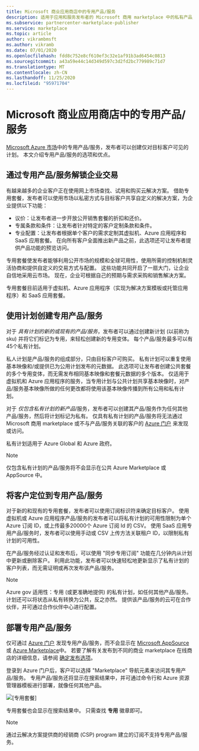 ```yaml
---
title: Microsoft 商业应用商店中的专用产品/服务
description: 适用于应用和服务发布者的 Microsoft 商用 marketplace 中的私有产品/服务。
ms.subservice: partnercenter-marketplace-publisher
ms.service: marketplace
ms.topic: article
author: vikrambmsft
ms.author: vikramb
ms.date: 07/01/2020
ms.openlocfilehash: fdd8c752e8cf610ef3c32e1af91b3ad6454c0813
ms.sourcegitcommit: a43a59e44c14d349d597c3d2fd2bc779989c71d7
ms.translationtype: MT
ms.contentlocale: zh-CN
ms.lasthandoff: 11/25/2020
ms.locfileid: "95971704"
---
```

# <a name="private-offers-in-the-microsoft-commercial-marketplace"></a>Microsoft 商业应用商店中的专用产品/服务

[Microsoft Azure 市场](https://azuremarketplace.microsoft.com/)中的专用产品/服务，发布者可以创建仅对目标客户可见的计划。 本文介绍专用产品/服务的选项和优点。

## <a name="unlock-enterprise-deals-with-private-offers"></a>通过专用产品/服务解锁企业交易

有越来越多的企业客户正在使用网上市场查找、试用和购买云解决方案。 借助专用套餐，发布者可以使用市场以私密方式与目标客户共享自定义的解决方案，为企业提供以下功能：

- 议价：让发布者进一步开放公开销售套餐的折扣和还价。
- 专属条款和条件：让发布者针对特定的客户定制条款和条件。
- 专业配置：让发布者根据单个客户的需求定制其虚拟机、Azure 应用程序和 SaaS 应用套餐。 在向所有客户全面推出新产品之前，此选项还可让发布者提供产品功能的预览访问。

专用套餐使发布者能够利用公开市场的规模和全球可用性，使用所需的控制机制灵活协商和提供自定义的交易方式与配置。 这些功能共同开启了一扇大门，让企业自信地采用云市场。 现在，企业可根据自己的预期与需求采购和销售解决方案。

专用套餐目前适用于虚拟机、Azure 应用程序（实现为解决方案模板或托管应用程序）和 SaaS 应用套餐。

<!--- Like public offers, private offers can be created and managed via the [Cloud Partner Portal](). Customers can be granted or revoked access to private offers in minutes.
--->

## <a name="creating-private-offers-using-plans"></a>使用计划创建专用产品/服务

对于 *具有计划的新的或现有的产品/服务*，发布者可以通过创建新计划 (以前称为 sku) 并将它们标记为专用，来轻松创建新的专用变体。 每个产品/服务最多可以有45个私有计划。

<!--- [Private SKUs]() --->

私人计划是产品/服务的组成部分，只由目标客户可购买。 私有计划可以重复使用基本映像和/或提供已为公用计划发布的元数据。 此选项可让发布者创建公共套餐的多个专用变体，而无需发布相同基本映像和套餐元数据的多个版本。 仅适用于虚拟机和 Azure 应用程序的服务，当专用计划与公共计划共享基本映像时，对产品/服务基本映像所做的任何更改都将使用该基本映像传播到所有公用和私有计划。

对于 *仅包含私有计划的新产品*/服务，发布者可以创建其产品/服务作为任何其他产品/服务，然后将计划标记为私有。 仅具有私有计划的产品/服务将无法通过 Microsoft 商用 marketplace 或不与产品/服务关联的客户的 [Azure 门户](https://azure.microsoft.com/features/azure-portal/) 来发现或访问。

私有计划适用于 Azure Global 和 Azure 政府。

>[!NOTE]
>仅包含私有计划的产品/服务将不会显示在公共 Azure Marketplace 或 AppSource 中。

## <a name="targeting-customers-with-private-offers"></a>将客户定位到专用产品/服务

对于新的和现有的专用套餐，发布者可以使用订阅标识符来确定目标客户。 使用虚拟机或 Azure 应用程序产品/服务的发布者可以将私有计划的可用性限制为单个 Azure 订阅 ID，或上传最多20000个 Azure 订阅 Id 的 CSV。 使用 SaaS 应用专用产品/服务时，发布者可以使用手动或 CSV 上传方法关联租户 ID，以限制私有计划的可用性。

在产品/服务经过认证和发布后，可以使用 "同步专用订阅" 功能在几分钟内从计划中更新或删除客户。 利用此功能，发布者可以快速轻松地更新显示了私有计划的客户列表，而无需证明或再次发布该产品/服务。

>[!NOTE]
>Azure gov 适用性：专用 (或更准确地提供) 的私有计划，如任何其他产品/服务。 计划还可以将状态从私有转换为公共，反之亦然。 提供该产品/服务的云可在合作伙伴，并可通过合作伙伴中心进行配置。 

## <a name="deploying-private-offers"></a>部署专用产品/服务

仅可通过 [Azure 门户](https://azure.microsoft.com/features/azure-portal/) 发现专用产品/服务，而不会显示在 [Microsoft AppSource](https://appsource.microsoft.com/) 或 [Azure Marketplace](https://azuremarketplace.microsoft.com)中。 若要了解有关发布到不同的商业 marketplace 在线商店的详细信息，请参阅 [确定发布选项](./determine-your-listing-type.md)。

登录到 Azure 门户后，客户可以选择 "Marketplace" 导航元素来访问其专用产品/服务。 专用产品/服务还将显示在搜索结果中，并可通过命令行和 Azure 资源管理器模板进行部署，就像任何其他产品。

![[专用套餐]](./media/marketplace-publishers-guide/private-offer.png)

专用套餐也会显示在搜索结果中。 只需查找 **专用** 徽章即可。

>[!Note]
>通过云解决方案提供商的经销商 (CSP) program 建立的订阅不支持专用产品/服务。


<!---
## Next steps

To start using private offers, follow the steps in the [Private SKUs and Plans]() guide.
--->
